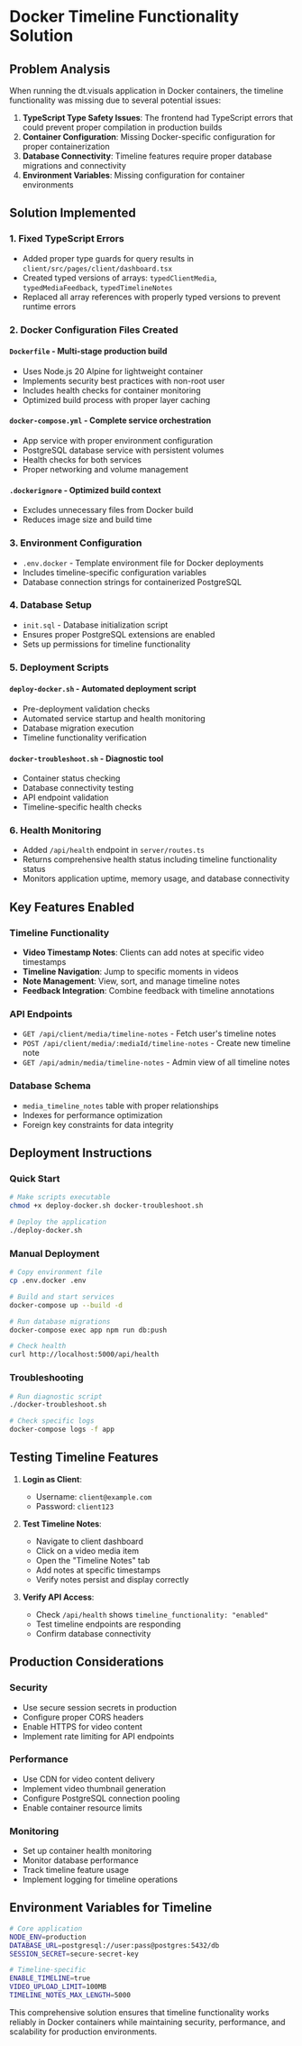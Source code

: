 # Docker Timeline Functionality Solution

## Problem Analysis
When running the dt.visuals application in Docker containers, the timeline functionality was missing due to several potential issues:

1. **TypeScript Type Safety Issues**: The frontend had TypeScript errors that could prevent proper compilation in production builds
2. **Container Configuration**: Missing Docker-specific configuration for proper containerization
3. **Database Connectivity**: Timeline features require proper database migrations and connectivity
4. **Environment Variables**: Missing configuration for container environments

## Solution Implemented

### 1. Fixed TypeScript Errors
- Added proper type guards for query results in `client/src/pages/client/dashboard.tsx`
- Created typed versions of arrays: `typedClientMedia`, `typedMediaFeedback`, `typedTimelineNotes`
- Replaced all array references with properly typed versions to prevent runtime errors

### 2. Docker Configuration Files Created

#### `Dockerfile` - Multi-stage production build
- Uses Node.js 20 Alpine for lightweight container
- Implements security best practices with non-root user
- Includes health checks for container monitoring
- Optimized build process with proper layer caching

#### `docker-compose.yml` - Complete service orchestration
- App service with proper environment configuration
- PostgreSQL database service with persistent volumes
- Health checks for both services
- Proper networking and volume management

#### `.dockerignore` - Optimized build context
- Excludes unnecessary files from Docker build
- Reduces image size and build time

### 3. Environment Configuration
- `.env.docker` - Template environment file for Docker deployments
- Includes timeline-specific configuration variables
- Database connection strings for containerized PostgreSQL

### 4. Database Setup
- `init.sql` - Database initialization script
- Ensures proper PostgreSQL extensions are enabled
- Sets up permissions for timeline functionality

### 5. Deployment Scripts

#### `deploy-docker.sh` - Automated deployment script
- Pre-deployment validation checks
- Automated service startup and health monitoring
- Database migration execution
- Timeline functionality verification

#### `docker-troubleshoot.sh` - Diagnostic tool
- Container status checking
- Database connectivity testing
- API endpoint validation
- Timeline-specific health checks

### 6. Health Monitoring
- Added `/api/health` endpoint in `server/routes.ts`
- Returns comprehensive health status including timeline functionality status
- Monitors application uptime, memory usage, and database connectivity

## Key Features Enabled

### Timeline Functionality
- **Video Timestamp Notes**: Clients can add notes at specific video timestamps
- **Timeline Navigation**: Jump to specific moments in videos
- **Note Management**: View, sort, and manage timeline notes
- **Feedback Integration**: Combine feedback with timeline annotations

### API Endpoints
- `GET /api/client/media/timeline-notes` - Fetch user's timeline notes
- `POST /api/client/media/:mediaId/timeline-notes` - Create new timeline note
- `GET /api/admin/media/timeline-notes` - Admin view of all timeline notes

### Database Schema
- `media_timeline_notes` table with proper relationships
- Indexes for performance optimization
- Foreign key constraints for data integrity

## Deployment Instructions

### Quick Start
```bash
# Make scripts executable
chmod +x deploy-docker.sh docker-troubleshoot.sh

# Deploy the application
./deploy-docker.sh
```

### Manual Deployment
```bash
# Copy environment file
cp .env.docker .env

# Build and start services
docker-compose up --build -d

# Run database migrations
docker-compose exec app npm run db:push

# Check health
curl http://localhost:5000/api/health
```

### Troubleshooting
```bash
# Run diagnostic script
./docker-troubleshoot.sh

# Check specific logs
docker-compose logs -f app
```

## Testing Timeline Features

1. **Login as Client**:
   - Username: `client@example.com`
   - Password: `client123`

2. **Test Timeline Notes**:
   - Navigate to client dashboard
   - Click on a video media item
   - Open the "Timeline Notes" tab
   - Add notes at specific timestamps
   - Verify notes persist and display correctly

3. **Verify API Access**:
   - Check `/api/health` shows `timeline_functionality: "enabled"`
   - Test timeline endpoints are responding
   - Confirm database connectivity

## Production Considerations

### Security
- Use secure session secrets in production
- Configure proper CORS headers
- Enable HTTPS for video content
- Implement rate limiting for API endpoints

### Performance
- Use CDN for video content delivery
- Implement video thumbnail generation
- Configure PostgreSQL connection pooling
- Enable container resource limits

### Monitoring
- Set up container health monitoring
- Monitor database performance
- Track timeline feature usage
- Implement logging for timeline operations

## Environment Variables for Timeline

```bash
# Core application
NODE_ENV=production
DATABASE_URL=postgresql://user:pass@postgres:5432/db
SESSION_SECRET=secure-secret-key

# Timeline-specific
ENABLE_TIMELINE=true
VIDEO_UPLOAD_LIMIT=100MB
TIMELINE_NOTES_MAX_LENGTH=5000
```

This comprehensive solution ensures that timeline functionality works reliably in Docker containers while maintaining security, performance, and scalability for production environments.